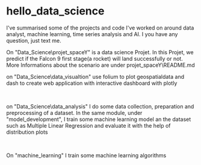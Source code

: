 # hello_data_science
I've summarised some of the projects and code I've worked on around data analyst, machine learning, time series analysis and AI. I you have any question, just text me.

<P> On "Data_Science\projet_spaceY" is a data science Projet. In this Projet, we  predict if the Falcon 9 first stage(a rocket) will land successfully or not. More Informations about the scenario are under projet_spaceY\README.md
<br>

<p> on "Data_Science\data_visualtion" use folium to plot geospatialdata and dash to create web application with interactive dashboard with plotly
</p>

<br>
<p> on "Data_Science\data_analysis" I do some data collection, preparation and preprocessing of a dataset. In the same module, under "model_development", I train some machine learning model an the dataset such as Multiple Linear Regression and evaluate it with the help of distribution plots  </p>

<br>

<p> On "machine_learning" I train some machine learning algorithms </p>

